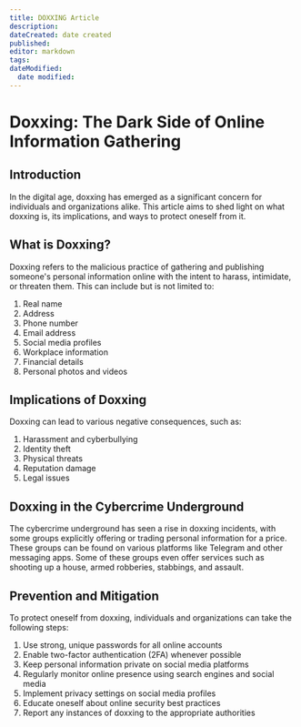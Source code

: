 ```yaml
---
title: DOXXING Article
description: 
dateCreated: date created
published: 
editor: markdown
tags: 
dateModified:
  date modified:
---
```

# Doxxing: The Dark Side of Online Information Gathering

## Introduction
In the digital age, doxxing has emerged as a significant concern for individuals and organizations alike. This article aims to shed light on what doxxing is, its implications, and ways to protect oneself from it.

## What is Doxxing?
Doxxing refers to the malicious practice of gathering and publishing someone's personal information online with the intent to harass, intimidate, or threaten them. This can include but is not limited to:
1. Real name
2. Address
3. Phone number
4. Email address
5. Social media profiles
6. Workplace information
7. Financial details
8. Personal photos and videos

## Implications of Doxxing
Doxxing can lead to various negative consequences, such as:
1. Harassment and cyberbullying
2. Identity theft
3. Physical threats
4. Reputation damage
5. Legal issues

## Doxxing in the Cybercrime Underground
The cybercrime underground has seen a rise in doxxing incidents, with some groups explicitly offering or trading personal information for a price. These groups can be found on various platforms like Telegram and other messaging apps. Some of these groups even offer services such as shooting up a house, armed robberies, stabbings, and assault.

## Prevention and Mitigation
To protect oneself from doxxing, individuals and organizations can take the following steps:
1. Use strong, unique passwords for all online accounts
2. Enable two-factor authentication (2FA) whenever possible
3. Keep personal information private on social media platforms
4. Regularly monitor online presence using search engines and social media
5. Implement privacy settings on social media profiles
6. Educate oneself about online security best practices
7. Report any instances of doxxing to the appropriate authorities
